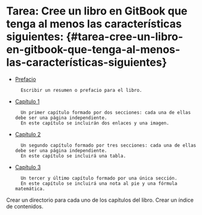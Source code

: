 # Tarea: Cree un libro en GitBook que tenga al menos las características siguientes: {#tarea-cree-un-libro-en-gitbook-que-tenga-al-menos-las-características-siguientes}

* [Prefacio](https://maglogon.gitbooks.io/prueba-del-curso-de-gitbook/content/es/preface.html)

  ```
    Escribir un resumen o prefacio para el libro.

  ```

* [Capítulo 1](https://maglogon.gitbooks.io/prueba-del-curso-de-gitbook/content/es/chapter1.html)

  ```
    Un primer capítulo formado por dos secciones: cada una de ellas debe ser una página independiente.
    En este capítulo se incluirán dos enlaces y una imagen.

  ```

* [Capítulo 2](https://maglogon.gitbooks.io/prueba-del-curso-de-gitbook/content/es/chapter2.html)

  ```
    Un segundo capítulo formado por tres secciones: cada una de ellas debe ser una página independiente.
    En este capítulo se incluirá una tabla.

  ```

* [Capítulo 3](https://maglogon.gitbooks.io/prueba-del-curso-de-gitbook/content/es/chapter3.html)

  ```
    Un tercer y último capítulo formado por una única sección.
    En este capítulo se incluirá una nota al pie y una fórmula matemática.

  ```

Crear un directorio para cada uno de los capítulos del libro. Crear un índice de contenidos.

